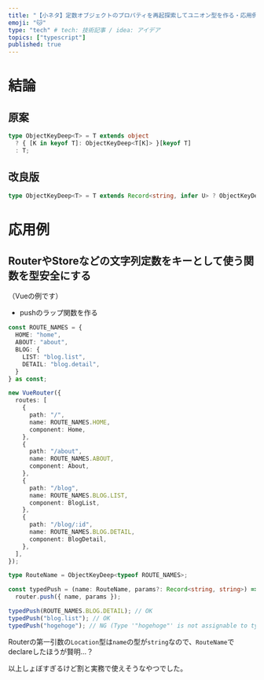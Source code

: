 ```yaml
---
title: "【小ネタ】定数オブジェクトのプロパティを再起探索してユニオン型を作る・応用例紹介"
emoji: "🐱"
type: "tech" # tech: 技術記事 / idea: アイデア
topics: ["typescript"]
published: true
---
```


# 結論

## 原案

```ts
type ObjectKeyDeep<T> = T extends object
  ? { [K in keyof T]: ObjectKeyDeep<T[K]> }[keyof T]
  : T;
```

## 改良版

```ts
type ObjectKeyDeep<T> = T extends Record<string, infer U> ? ObjectKeyDeep<U> : T;
```

# 応用例

## RouterやStoreなどの文字列定数をキーとして使う関数を型安全にする

（Vueの例です）

- pushのラップ関数を作る

```ts:router.ts
const ROUTE_NAMES = {
  HOME: "home",
  ABOUT: "about",
  BLOG: {
    LIST: "blog.list",
    DETAIL: "blog.detail",
  }
} as const;

new VueRouter({
  routes: [
    {
      path: "/",
      name: ROUTE_NAMES.HOME,
      component: Home,
    },
    {
      path: "/about",
      name: ROUTE_NAMES.ABOUT,
      component: About,
    },
    {
      path: "/blog",
      name: ROUTE_NAMES.BLOG.LIST,
      component: BlogList,
    },
    {
      path: "/blog/:id",
      name: ROUTE_NAMES.BLOG.DETAIL,
      component: BlogDetail,
    },
  ],
});

type RouteName = ObjectKeyDeep<typeof ROUTE_NAMES>;

const typedPush = (name: RouteName, params?: Record<string, string>) =>
  router.push({ name, params });

typedPush(ROUTE_NAMES.BLOG.DETAIL); // OK
typedPush("blog.list"); // OK
typedPush("hogehoge"); // NG (Type '"hogehoge"' is not assignable to type 'RouteName'.)
```

Routerの第一引数の`Location`型は`name`の型が`string`なので、`RouteName`でdeclareしたほうが賢明...？

以上しょぼすぎるけど割と実務で使えそうなやつでした。
